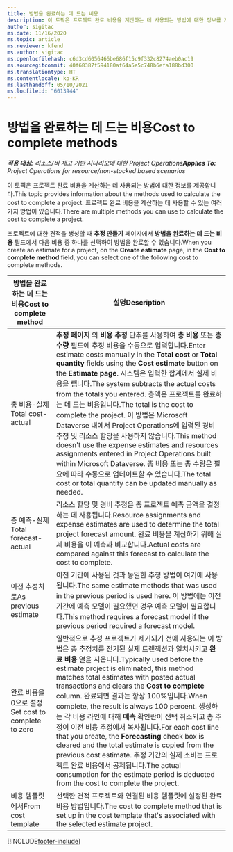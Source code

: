 ```yaml
---
title: 방법을 완료하는 데 드는 비용
description: 이 토픽은 프로젝트 완료 비용을 계산하는 데 사용되는 방법에 대한 정보를 제공합니다.
author: sigitac
ms.date: 11/16/2020
ms.topic: article
ms.reviewer: kfend
ms.author: sigitac
ms.openlocfilehash: c6d3cd6056466be686f15c9f332c8274aeb0ac19
ms.sourcegitcommit: 40f68387f594180af64a5e5c748b6efa188bd300
ms.translationtype: HT
ms.contentlocale: ko-KR
ms.lasthandoff: 05/10/2021
ms.locfileid: "6013944"
---
```

# <a name="cost-to-complete-methods"></a><span data-ttu-id="26e44-103">방법을 완료하는 데 드는 비용</span><span class="sxs-lookup"><span data-stu-id="26e44-103">Cost to complete methods</span></span>

<span data-ttu-id="26e44-104">_**적용 대상:** 리소스/비 재고 기반 시나리오에 대한 Project Operations_</span><span class="sxs-lookup"><span data-stu-id="26e44-104">_**Applies To:** Project Operations for resource/non-stocked based scenarios_</span></span>

<span data-ttu-id="26e44-105">이 토픽은 프로젝트 완료 비용을 계산하는 데 사용되는 방법에 대한 정보를 제공합니다.</span><span class="sxs-lookup"><span data-stu-id="26e44-105">This topic provides information about the methods used to calculate the cost to complete a project.</span></span> <span data-ttu-id="26e44-106">프로젝트 완료 비용을 계산하는 데 사용할 수 있는 여러 가지 방법이 있습니다.</span><span class="sxs-lookup"><span data-stu-id="26e44-106">There are multiple methods you can use to calculate the cost to complete a project.</span></span> 

<span data-ttu-id="26e44-107">프로젝트에 대한 견적을 생성할 때 **추정 만들기** 페이지에서 **방법을 완료하는 데 드는 비용** 필드에서 다음 비용 중 하나를 선택하여 방법을 완료할 수 있습니다.</span><span class="sxs-lookup"><span data-stu-id="26e44-107">When you create an estimate for a project, on the **Create estimate** page, in the **Cost to complete method** field, you can select one of the following cost to complete methods.</span></span>

| <span data-ttu-id="26e44-108">방법을 완료하는 데 드는 비용</span><span class="sxs-lookup"><span data-stu-id="26e44-108">Cost to complete method</span></span>    | <span data-ttu-id="26e44-109">설명</span><span class="sxs-lookup"><span data-stu-id="26e44-109">Description</span></span>                                                                                                                                                                                                                                                                                                                                                                                                                                                                                        |
|------------------------------|----------------------------------------------------------------------------------------------------------------------------------------------------------------------------------------------------------------------------------------------------------------------------------------------------------------------------------------------------------------------------------------------------------------------------------------------------------------------------------------------------|
| <span data-ttu-id="26e44-110">총 비용-실제</span><span class="sxs-lookup"><span data-stu-id="26e44-110">Total cost-actual</span></span>            | <span data-ttu-id="26e44-111">**추정 페이지** 의 **비용 추정** 단추를 사용하여 **총 비용** 또는 **총 수량** 필드에 추정 비용을 수동으로 입력합니다.</span><span class="sxs-lookup"><span data-stu-id="26e44-111">Enter estimate costs manually in the **Total cost** or **Total quantity** fields using the **Cost estimate** button on the **Estimate page**.</span></span> <span data-ttu-id="26e44-112">시스템은 입력한 합계에서 실제 비용을 뺍니다.</span><span class="sxs-lookup"><span data-stu-id="26e44-112">The system subtracts the actual costs from the totals you entered.</span></span> <span data-ttu-id="26e44-113">총액은 프로젝트를 완료하는 데 드는 비용입니다.</span><span class="sxs-lookup"><span data-stu-id="26e44-113">The total is the cost to complete the project.</span></span> <span data-ttu-id="26e44-114">이 방법은 Microsoft Dataverse 내에서 Project Operations에 입력된 경비 추정 및 리소스 할당을 사용하지 않습니다.</span><span class="sxs-lookup"><span data-stu-id="26e44-114">This method doesn't use the expense estimates and resources assignments entered in Project Operations built within Microsoft Dataverse.</span></span> <span data-ttu-id="26e44-115">총 비용 또는 총 수량은 필요에 따라 수동으로 업데이트할 수 있습니다.</span><span class="sxs-lookup"><span data-stu-id="26e44-115">The total cost or total quantity can be updated manually as needed.</span></span>  |
| <span data-ttu-id="26e44-116">총 예측-실제</span><span class="sxs-lookup"><span data-stu-id="26e44-116">Total forecast-actual</span></span>        | <span data-ttu-id="26e44-117">리소스 할당 및 경비 추정은 총 프로젝트 예측 금액을 결정하는 데 사용됩니다.</span><span class="sxs-lookup"><span data-stu-id="26e44-117">Resource assignments and expense estimates are used to determine the total project forecast amount.</span></span> <span data-ttu-id="26e44-118">완료 비용을 계산하기 위해 실제 비용을 이 예측과 비교합니다.</span><span class="sxs-lookup"><span data-stu-id="26e44-118">Actual costs are compared against this forecast to calculate the cost to complete.</span></span>                                                                                                                                                                                                                                                                          |
| <span data-ttu-id="26e44-119">이전 추정치로</span><span class="sxs-lookup"><span data-stu-id="26e44-119">As previous estimate</span></span>         | <span data-ttu-id="26e44-120">이전 기간에 사용된 것과 동일한 추정 방법이 여기에 사용됩니다.</span><span class="sxs-lookup"><span data-stu-id="26e44-120">The same estimate methods that was used in the previous period is used here.</span></span> <span data-ttu-id="26e44-121">이 방법에는 이전 기간에 예측 모델이 필요했던 경우 예측 모델이 필요합니다.</span><span class="sxs-lookup"><span data-stu-id="26e44-121">This method requires a forecast model if the previous period required a forecast model.</span></span>                                                                                                                                                                                                                                                                                                                           |
| <span data-ttu-id="26e44-122">완료 비용을 0으로 설정</span><span class="sxs-lookup"><span data-stu-id="26e44-122">Set cost to complete to zero</span></span> | <span data-ttu-id="26e44-123">일반적으로 추정 프로젝트가 제거되기 전에 사용되는 이 방법은 총 추정치를 전기된 실제 트랜잭션과 일치시키고 **완료 비용** 열을 지웁니다.</span><span class="sxs-lookup"><span data-stu-id="26e44-123">Typically used before the estimate project is eliminated, this method matches total estimates with posted actual transactions and clears the **Cost to complete** column.</span></span> <span data-ttu-id="26e44-124">완료되면 결과는 항상 100%입니다.</span><span class="sxs-lookup"><span data-stu-id="26e44-124">When complete, the result is always 100 percent.</span></span> <span data-ttu-id="26e44-125">생성하는 각 비용 라인에 대해 **예측** 확인란이 선택 취소되고 총 추정이 이전 비용 추정에서 복사됩니다.</span><span class="sxs-lookup"><span data-stu-id="26e44-125">For each cost line that you create, the **Forecasting** check box is cleared and the total estimate is copied from the previous cost estimate.</span></span> <span data-ttu-id="26e44-126">추정 기간의 실제 소비는 프로젝트 완료 비용에서 공제됩니다.</span><span class="sxs-lookup"><span data-stu-id="26e44-126">The actual consumption for the estimate period is deducted from the cost to complete the project.</span></span>              |
| <span data-ttu-id="26e44-127">비용 템플릿에서</span><span class="sxs-lookup"><span data-stu-id="26e44-127">From cost template</span></span>           | <span data-ttu-id="26e44-128">선택한 견적 프로젝트와 연결된 비용 템플릿에 설정된 완료 비용 방법입니다.</span><span class="sxs-lookup"><span data-stu-id="26e44-128">The cost to complete method that is set up in the cost template that's associated with the selected estimate project.</span></span>                                                                                                                                                                                                                                                                                                                                                                          |


[!INCLUDE[footer-include](../includes/footer-banner.md)]